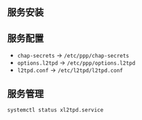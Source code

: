 
## 服务安装

## 服务配置

* `chap-secrets` -> `/etc/ppp/chap-secrets`
* `options.l2tpd` -> `/etc/ppp/options.l2tpd`
* `l2tpd.conf` -> `/etc/l2tpd/l2tpd.conf`

## 服务管理

```shell
systemctl status xl2tpd.service
```